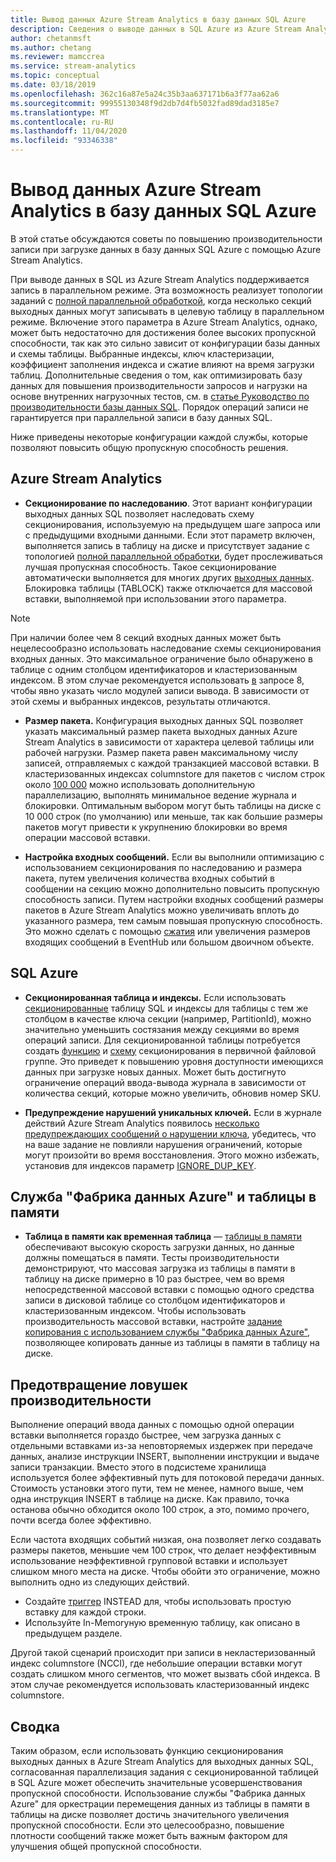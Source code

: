 ```yaml
---
title: Вывод данных Azure Stream Analytics в базу данных SQL Azure
description: Сведения о выводе данных в SQL Azure из Azure Stream Analytics, а также об увеличении пропускной способности операций записи.
author: chetanmsft
ms.author: chetang
ms.reviewer: mamccrea
ms.service: stream-analytics
ms.topic: conceptual
ms.date: 03/18/2019
ms.openlocfilehash: 362c16a87e5a24c35b3aa637171b6a3f77aa62a6
ms.sourcegitcommit: 99955130348f9d2db7d4fb5032fad89dad3185e7
ms.translationtype: MT
ms.contentlocale: ru-RU
ms.lasthandoff: 11/04/2020
ms.locfileid: "93346338"
---
```

# <a name="azure-stream-analytics-output-to-azure-sql-database"></a>Вывод данных Azure Stream Analytics в базу данных SQL Azure

В этой статье обсуждаются советы по повышению производительности записи при загрузке данных в базу данных SQL Azure с помощью Azure Stream Analytics.

При выводе данных в SQL из Azure Stream Analytics поддерживается запись в параллельном режиме. Эта возможность реализует топологии заданий с [полной параллельной обработкой](stream-analytics-parallelization.md#embarrassingly-parallel-jobs), когда несколько секций выходных данных могут записывать в целевую таблицу в параллельном режиме. Включение этого параметра в Azure Stream Analytics, однако, может быть недостаточно для достижения более высоких пропускной способности, так как это сильно зависит от конфигурации базы данных и схемы таблицы. Выбранные индексы, ключ кластеризации, коэффициент заполнения индекса и сжатие влияют на время загрузки таблиц. Дополнительные сведения о том, как оптимизировать базу данных для повышения производительности запросов и нагрузки на основе внутренних нагрузочных тестов, см. в [статье Руководство по производительности базы данных SQL](../azure-sql/database/performance-guidance.md). Порядок операций записи не гарантируется при параллельной записи в базу данных SQL.

Ниже приведены некоторые конфигурации каждой службы, которые позволяют повысить общую пропускную способность решения.

## <a name="azure-stream-analytics"></a>Azure Stream Analytics

- **Секционирование по наследованию**. Этот вариант конфигурации выходных данных SQL позволяет наследовать схему секционирования, используемую на предыдущем шаге запроса или с предыдущими входными данными. Если этот параметр включен, выполняется запись в таблицу на диске и присутствует задание с топологией [полной параллельной обработки](stream-analytics-parallelization.md#embarrassingly-parallel-jobs), будет прослеживаться лучшая пропускная способность. Такое секционирование автоматически выполняется для многих других [выходных данных](stream-analytics-parallelization.md#partitions-in-inputs-and-outputs). Блокировка таблицы (TABLOCK) также отключается для массовой вставки, выполняемой при использовании этого параметра.

> [!NOTE] 
> При наличии более чем 8 секций входных данных может быть нецелесообразно использовать наследование схемы секционирования входных данных. Это максимальное ограничение было обнаружено в таблице с одним столбцом идентификаторов и кластеризованным индексом. В этом случае рекомендуется использовать [в](/stream-analytics-query/into-azure-stream-analytics#into-shard-count) запросе 8, чтобы явно указать число модулей записи вывода. В зависимости от этой схемы и выбранных индексов, результаты отличаются.

- **Размер пакета.** Конфигурация выходных данных SQL позволяет указать максимальный размер пакета выходных данных Azure Stream Analytics в зависимости от характера целевой таблицы или рабочей нагрузки. Размер пакета равен максимальному числу записей, отправляемых с каждой транзакцией массовой вставки. В кластеризованных индексах columnstore для пакетов с числом строк около [100 000](/sql/relational-databases/indexes/columnstore-indexes-data-loading-guidance) можно использовать дополнительную параллелизацию, выполнять минимальное ведение журнала и блокировки. Оптимальным выбором могут быть таблицы на диске с 10 000 строк (по умолчанию) или меньше, так как большие размеры пакетов могут привести к укрупнению блокировки во время операции массовой вставки.

- **Настройка входных сообщений.** Если вы выполнили оптимизацию с использованием секционирования по наследованию и размера пакета, путем увеличения количества входных событий в сообщении на секцию можно дополнительно повысить пропускную способность записи. Путем настройки входных сообщений размеры пакетов в Azure Stream Analytics можно увеличивать вплоть до указанного размера, тем самым повышая пропускную способность. Это можно сделать с помощью [сжатия](stream-analytics-define-inputs.md) или увеличения размеров входящих сообщений в EventHub или большом двоичном объекте.

## <a name="sql-azure"></a>SQL Azure

- **Секционированная таблица и индексы.** Если использовать [секционированные](/sql/relational-databases/partitions/partitioned-tables-and-indexes) таблицу SQL и индексы для таблицы с тем же столбцом в качестве ключа секции (например, PartitionId), можно значительно уменьшить состязания между секциями во время операций записи. Для секционированной таблицы потребуется создать [функцию](/sql/t-sql/statements/create-partition-function-transact-sql) и [схему](/sql/t-sql/statements/create-partition-scheme-transact-sql) секционирования в первичной файловой группе. Это приведет к повышению уровня доступности имеющихся данных при загрузке новых данных. Может быть достигнуто ограничение операций ввода-вывода журнала в зависимости от количества секций, которые можно увеличить, обновив номер SKU.

- **Предупреждение нарушений уникальных ключей.** Если в журнале действий Azure Stream Analytics появилось [несколько предупреждающих сообщений о нарушении ключа](stream-analytics-troubleshoot-output.md#key-violation-warning-with-azure-sql-database-output), убедитесь, что на ваше задание не повлияли нарушения ограничений, которые могут произойти во время восстановления. Этого можно избежать, установив для индексов параметр [IGNORE\_DUP\_KEY](stream-analytics-troubleshoot-output.md#key-violation-warning-with-azure-sql-database-output).

## <a name="azure-data-factory-and-in-memory-tables"></a>Служба "Фабрика данных Azure" и таблицы в памяти

- **Таблица в памяти как временная таблица** — [таблицы в памяти](/sql/relational-databases/in-memory-oltp/in-memory-oltp-in-memory-optimization) обеспечивают высокую скорость загрузки данных, но данные должны помещаться в памяти. Тесты производительности демонстрируют, что массовая загрузка из таблицы в памяти в таблицу на диске примерно в 10 раз быстрее, чем во время непосредственной массовой вставки с помощью одного средства записи в дисковой таблице со столбцом идентификаторов и кластеризованным индексом. Чтобы использовать производительность массовой вставки, настройте [задание копирования с использованием службы "Фабрика данных Azure"](../data-factory/connector-azure-sql-database.md), позволяющее копировать данные из таблицы в памяти в таблицу на диске.

## <a name="avoiding-performance-pitfalls"></a>Предотвращение ловушек производительности
Выполнение операций ввода данных с помощью одной операции вставки выполняется гораздо быстрее, чем загрузка данных с отдельными вставками из-за неповторяемых издержек при передаче данных, анализе инструкции INSERT, выполнении инструкции и выдаче записи транзакции. Вместо этого в подсистеме хранилища используется более эффективный путь для потоковой передачи данных. Стоимость установки этого пути, тем не менее, намного выше, чем одна инструкция INSERT в таблице на диске. Как правило, точка останова обычно обходится около 100 строк, а это, помимо прочего, почти всегда более эффективно. 

Если частота входящих событий низкая, она позволяет легко создавать размеры пакетов, меньшие чем 100 строк, что делает неэффективным использование неэффективной групповой вставки и использует слишком много места на диске. Чтобы обойти это ограничение, можно выполнить одно из следующих действий.
* Создайте [триггер](/sql/t-sql/statements/create-trigger-transact-sql) INSTEAD для, чтобы использовать простую вставку для каждой строки.
* Используйте In-Memoryную временную таблицу, как описано в предыдущем разделе.

Другой такой сценарий происходит при записи в некластеризованный индекс columnstore (NCCI), где небольшие операции вставки могут создать слишком много сегментов, что может вызвать сбой индекса. В этом случае рекомендуется использовать кластеризованный индекс columnstore.

## <a name="summary"></a>Сводка

Таким образом, если использовать функцию секционирования выходных данных в Azure Stream Analytics для выходных данных SQL, согласованная параллелизация задания с секционированной таблицей в SQL Azure может обеспечить значительные усовершенствования пропускной способности. Использование службы "Фабрика данных Azure" для оркестрации перемещения данных из таблицы в памяти в таблицы на диске позволяет достичь значительного увеличения пропускной способности. Если это целесообразно, повышение плотности сообщений также может быть важным фактором для улучшения общей пропускной способности.